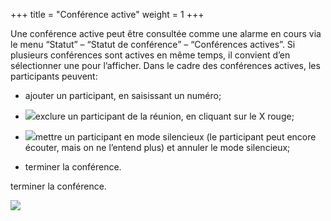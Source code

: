 +++
title = "Conférence active"
weight = 1
+++

Une conférence active peut être consultée comme une alarme en cours via
le menu “Statut” – “Statut de conférence” – “Conférences actives”. Si
plusieurs conférences sont actives en même temps, il convient d’en
sélectionner une pour l’afficher. Dans le cadre des conférences actives,
les participants peuvent:

- ajouter un participant, en saisissant un numéro;

- ![](/img/rotesx_fr.png)exclure
    un participant de la réunion, en cliquant sur le X rouge;

- ![](/img/speaker_2.png)mettre
    un participant en mode silencieux (le participant peut encore
    écouter, mais on ne l’entend plus) et annuler le mode silencieux;

- terminer la conférence.

terminer la conférence.

![](/img/aktivekonferenz_fr.95bf72370c6c3ec28c839a12b8f955e8.png?width=700px&classes=shadow)


